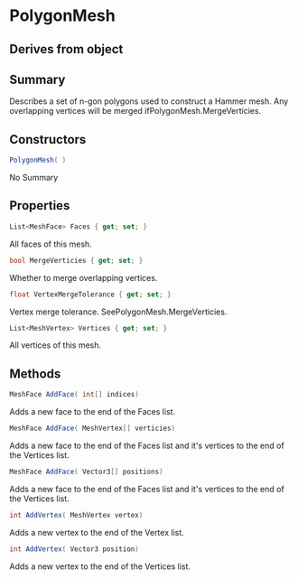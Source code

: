 # PolygonMesh

## Derives from object

## Summary

Describes a set of n-gon polygons used to construct a Hammer mesh.
Any overlapping vertices will be merged ifPolygonMesh.MergeVerticies.
## Constructors

```c#
PolygonMesh( ) 
```
No Summary
## Properties

```c#
List<MeshFace> Faces { get; set; } 
```
All faces of this mesh.
```c#
bool MergeVerticies { get; set; } 
```
Whether to merge overlapping vertices.
```c#
float VertexMergeTolerance { get; set; } 
```
Vertex merge tolerance. SeePolygonMesh.MergeVerticies.
```c#
List<MeshVertex> Vertices { get; set; } 
```
All vertices of this mesh.
## Methods

```c#
MeshFace AddFace( int[] indices) 
```
Adds a new face to the end of the Faces list.
```c#
MeshFace AddFace( MeshVertex[] verticies) 
```
Adds a new face to the end of the Faces list and it's vertices to the end of the Vertices list.
```c#
MeshFace AddFace( Vector3[] positions) 
```
Adds a new face to the end of the Faces list and it's vertices to the end of the Vertices list.
```c#
int AddVertex( MeshVertex vertex) 
```
Adds a new vertex to the end of the Vertex list.
```c#
int AddVertex( Vector3 position) 
```
Adds a new vertex to the end of the Vertices list.
